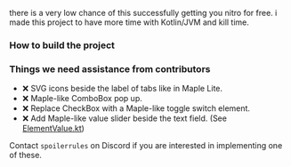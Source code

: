 there is a very low chance of this successfully getting you nitro for free. i made this project to have more time with Kotlin/JVM and kill time.

### How to build the project

### Things we need assistance from contributors
- ❌ SVG icons beside the label of tabs like in Maple Lite.
- ❌ Maple-like ComboBox pop up.
- ❌ Replace CheckBox with a Maple-like toggle switch element.
- ❌ Add Maple-like value slider beside the text field. (See [ElementValue.kt](https://github.com/SpoilerRules/nitro-generator/blob/borderpane-ver/src/main/kotlin/com/spoiligaming/generator/gui/element/ElementValue.kt))

Contact ``spoilerrules`` on Discord if you are interested in implementing one of these.